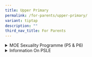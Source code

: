 ```yaml
---
title: Upper Primary
permalink: /for-parents/upper-primary/
variant: tiptap
description: ""
third_nav_title: For Parents
---
```

<p></p>
<div data-type="detailGroup" class="isomer-accordion isomer-accordion-white">
<details class="isomer-details">
<summary>MOE Sexuality Programme (P5 &amp; P6)</summary>
<div data-type="detailsContent" class="isomer-details-content">
<h2><strong>MOE Sexuality Programme</strong></h2>
<p><strong>MOE SEXUALITY EDUCATION IN SCHOOLS</strong>
</p>
<ol data-tight="true" class="tight">
<li>
<p>Sexuality Education (SEd) in schools aims to enable students to understand
the physiological, social and emotional changes they experience as they
mature, develop healthy and rewarding relationships with others, including
those with members of the opposite sex, and make wise, informed and responsible
decisions on sexuality matters. SEd is premised on the importance of the
family as the basic unit of society. This means encouraging healthy, heterosexual
marriages and stable nuclear family units with extended family support.
The teaching and learning of SEd is based on respect for the values and
beliefs of the different ethnic and religious communities in Singapore
on sexuality issues.</p>
</li>
<li>
<p>The <strong>Goals</strong> of Sexuality Education are:
<br>(a) Support students in managing their physiological, social and emotional
changes as they grow up and develop safe and healthy relationships.
<br>(b) Guide students to make wise, informed and responsible decisions on
sexuality matters.
<br>(c) Help students develop a moral compass and respect for themselves and
others by having positive mainstream values and attitudes about sexuality
that are premised on the family as the basic unit of society.</p>
</li>
<li>
<p>The <strong>Key Messages</strong> of Sexuality Education are:
<br>(a) Love and respect yourself as you love and respect others;
<br>(b) Build positive relationships based on love and respect (which are
the foundation for strong families);
<br>(c) Make responsible decisions for yourself, your family and society;
and
<br>(d) Abstinence before marriage is the best protection against STIs/HIV
and
<br>unintended pregnancies. Casual sex can harm and hurt you and your loved
ones.</p>
</li>
</ol>
<p>You may click <a href="https://go.gov.sg/moe-sexuality-education" rel="noopener noreferrer nofollow" target="_blank">here</a> for
more information on MOE Sexuality Education.</p>
<p><strong>OVERVIEW OF ZHONGHUA PRIMARY SCHOOL'S SEXUALITY EDUCATION PROGRAMME FOR 2025</strong>
</p>
<ol start="4" data-tight="true" class="tight">
<li>
<p>Sexuality Education is delivered in a holistic manner through the school
curriculum. The content for Sexuality Education is grouped into five main
themes: Human Development, Interpersonal Relationships, Sexual Health,
Sexual Behaviour, and, Culture, Society and Law. You may click <a href="https://go.gov.sg/moe-sexuality-education-scope" rel="noopener noreferrer nofollow" target="_blank">here</a> for
more information on the scope of Sexuality Education in the school curriculum.</p>
<p></p>
</li>
<li>
<p>The subjects that incorporate topics on sexuality include:
<br>a. Science
<br>b. Character and Citizenship Education (CCE)</p>
</li>
</ol>
<p><strong>Sexuality Education Lessons</strong>:</p>
<ol start="6" data-tight="true" class="tight">
<li>
<p>The upper primary years mark the onset of puberty. With better nutrition
and improved health care, children are reaching puberty at a younger age
and have to grapple with physical, emotional and psychological changes
in themselves. The implication is that our children are becoming biologically
ready for sexual activity sooner without necessarily having the corresponding
cognitive or emotional maturity to modulate their behaviours. Furthermore,
our young are also exposed to a wide range of influences that could endanger
health and undermine the integrity of the family. Our students require
close guidance so that they can respond with discernment to the sexual
messages in the media and other sources.</p>
</li>
<li>
<p>Sexuality Education (SEd) lessons are taught as part of CCE (FTGP) at
Primary 5 and 6. Through these lessons, students will learn healthy ways
to manage the physiological, social and emotional changes in their growing
years. They learn to build healthy and rewarding relationships with others,
including those with members of the opposite sex. Students are also guided
to make wise, informed and responsible decisions to keep themselves safe
from sexuality-related risks.</p>
</li>
</ol>
<p><strong>At Zhonghua Primary School, the following Sexuality Education lessons will be taught in 2025:</strong>
</p>
<div class="isomer-image-wrapper">
<img style="width: 20%;" height="auto" width="100%" alt="" src="/images/Image_1___MOE_Sexuality_Programme.jpg">
</div>
<p><strong>2025 SEXUALITY EDUCATION LESSONS IN CCE</strong>
<br><strong>PRIMARY 5</strong>
</p>
<table style="minWidth: 100px">
<colgroup>
<col>
<col>
<col>
<col>
</colgroup>
<tbody>
<tr>
<td rowspan="1" colspan="1">
<p></p>
</td>
<td rowspan="1" colspan="1">
<p></p>
</td>
<td rowspan="1" colspan="1">
<p></p>
</td>
<td rowspan="1" colspan="1">
<p></p>
</td>
</tr>
<tr>
<td rowspan="1" colspan="1">
<p>CCE (FTGP)
<br>THEME</p>
</td>
<td rowspan="1" colspan="1">
<p>LESSON TITLE/
<br>DURATION</p>
</td>
<td rowspan="1" colspan="1">
<p>LESSON OVERVIEW&nbsp;</p>
</td>
<td rowspan="1" colspan="1">
<p>&nbsp; &nbsp;TIME PERIOD&nbsp; (e.g. Term 1 Week 2)</p>
</td>
</tr>
<tr>
<td rowspan="3" colspan="1">
<p>Growing&nbsp;Years</p>
</td>
<td rowspan="1" colspan="1">
<p>The Changes in Me
<br>(60 min)&nbsp;</p>
</td>
<td rowspan="1" colspan="1">
<p>This lesson focuses on helping students identify the emotions and stress
caused by physical changes during puberty. Students will learn to describe
the healthy ways to manage their negative feelings during this time. They
will also learn to recognise that one’s identity need not be negatively
affected, even when one’s body is experiencing changes due to puberty.
<br><em>This lesson is conducted separately for boys and girls in different classrooms, so that the students will feel more comfortable during the discussions.</em>
</p>
</td>
<td rowspan="1" colspan="1">
<p>Term 2 Week 1</p>
</td>
</tr>
<tr>
<td rowspan="1" colspan="1">
<p>Did You Know?&nbsp;&nbsp;&nbsp;&nbsp;&nbsp;&nbsp;&nbsp;
<br>(60 min)&nbsp;&nbsp;</p>
</td>
<td rowspan="1" colspan="1">
<p>This lesson focuses on helping students know what pornography is and how
it can affect themselves and others. Students will learn about the dangers
of being exposed to sexually explicit materials and reject the viewing
and/or reading of pornographic materials. They will learn to evaluate their
own responses when they encounter pornography by applying the strategy <strong>‘Stop-Think-Do’.</strong>
<br><em>This lesson is conducted separately for boys and girls in different classrooms, so that the students will feel more comfortable during the discussions.</em>
</p>
</td>
<td rowspan="1" colspan="1">
<p>Term 2 Week 3&nbsp;</p>
</td>
</tr>
<tr>
<td rowspan="1" colspan="1">
<p>Keeping Myself Safe (60 min)&nbsp;</p>
</td>
<td rowspan="1" colspan="1">
<p>In this lesson, students will learn about sexual abuse, how it can happen
during online and offline interactions and the impact of such abuse on
victims. They also learn how to take precautionary measures to be safe
and how to seek help for themselves and their friends.
<br><em>This lesson is conducted separately for boys and girls in different classrooms, so that the students will feel more comfortable during the discussions.</em>
</p>
</td>
<td rowspan="1" colspan="1">
<p>Term 2 Week 5</p>
</td>
</tr>
<tr>
<td rowspan="1" colspan="1">
<p></p>
</td>
<td rowspan="1" colspan="1">
<p></p>
</td>
<td rowspan="1" colspan="1">
<p></p>
</td>
<td rowspan="1" colspan="1">
<p></p>
</td>
</tr>
</tbody>
</table>
<p></p>
<div class="isomer-image-wrapper">
<img style="width: 20%;" height="auto" width="100%" alt="" src="/images/Image_1___MOE_Sexuality_Programme.jpg">
</div>
<p><strong>2025 SEXUALITY EDUCATION LESSONS IN CCE</strong>
<br><strong>PRIMARY 6</strong>
</p>
<table style="minWidth: 100px">
<colgroup>
<col>
<col>
<col>
<col>
</colgroup>
<tbody>
<tr>
<td rowspan="1" colspan="1">
<p></p>
</td>
<td rowspan="1" colspan="1">
<p></p>
</td>
<td rowspan="1" colspan="1">
<p></p>
</td>
<td rowspan="1" colspan="1">
<p></p>
</td>
</tr>
<tr>
<td rowspan="1" colspan="1">
<p>CCE&nbsp;&nbsp; (FTGP) THEME</p>
</td>
<td rowspan="1" colspan="1">
<p>LESSON TITLE / DURATION</p>
</td>
<td rowspan="1" colspan="1">
<p>LESSON OVERVIEW&nbsp;</p>
</td>
<td rowspan="1" colspan="1">
<p>&nbsp; &nbsp; &nbsp; TIME PERIOD&nbsp;&nbsp;&nbsp;&nbsp;&nbsp;&nbsp;&nbsp;&nbsp;&nbsp;&nbsp;&nbsp;&nbsp;&nbsp;&nbsp;&nbsp;&nbsp;&nbsp;&nbsp;&nbsp;&nbsp;&nbsp;&nbsp;&nbsp;&nbsp;&nbsp;&nbsp;&nbsp;&nbsp;&nbsp;
(e.g. Term 1 Week 2)</p>
</td>
</tr>
<tr>
<td rowspan="2" colspan="1">
<p>Growing&nbsp;Years</p>
</td>
<td rowspan="1" colspan="1">
<p>Are We More than Friends?&nbsp;&nbsp;&nbsp;&nbsp;&nbsp;&nbsp;&nbsp;&nbsp;&nbsp;&nbsp;&nbsp;&nbsp;&nbsp;&nbsp;&nbsp;
Lesson 1
<br>(60 min)</p>
</td>
<td rowspan="1" colspan="1">
<p>In this lesson, students will learn to distinguish between the characteristics
of love and infatuation, and identify the strong emotions that may arise
from experiencing the feelings of infatuation. They will recognise that
experiencing feelings of infatuation is part of growing up and becoming
infatuated with someone does not mean that they should be involved in a
romantic relationship. Instead, they should focus on building strong and
healthy friendships with their circles of friends.</p>
</td>
<td rowspan="1" colspan="1">
<p>Term 2 Week 1&nbsp;</p>
</td>
</tr>
<tr>
<td rowspan="1" colspan="1">
<p>Are We More than Friends?&nbsp;&nbsp;&nbsp;&nbsp;&nbsp;&nbsp;&nbsp;&nbsp;&nbsp;&nbsp;&nbsp;&nbsp;&nbsp;&nbsp;&nbsp;
Lesson 2
<br>(60 min)</p>
</td>
<td rowspan="1" colspan="1">
<p>In this lesson, students will learn healthy ways to manage the emotions
arising from infatuation and recognise the importance of respecting the
boundaries of any relationship. They will also recognise the negative impact
of teasing their peers who may be experiencing the feelings of infatuation
and learn to behave maturely towards each other.</p>
</td>
<td rowspan="1" colspan="1">
<p>Term 2 Week 3&nbsp;</p>
</td>
</tr>
<tr>
<td rowspan="1" colspan="1">
<p></p>
</td>
<td rowspan="1" colspan="1">
<p></p>
</td>
<td rowspan="1" colspan="1">
<p></p>
</td>
<td rowspan="1" colspan="1">
<p></p>
</td>
</tr>
</tbody>
</table>
<p><strong>INFORMATION FOR PARENTS</strong>
</p>
<ol start="8" data-tight="true" class="tight">
<li>
<p>Parents may opt their children out of Sexuality Education lessons, and/or
supplementary Sexuality Education programmes by MOE-approved external providers.</p>
</li>
<li>
<p>Parents who wish to opt their children out of the Sexuality Education
lessons need to complete an opt-out form. This form will be communicated
&nbsp;to parents at the start of the year and is also downloadable <a href="/files/MOE_Sexuality_Edtn_Parent_Opt_Out_Form_2025.pdf" rel="noopener nofollow" target="_blank">here</a>.
The completed opt-out form is to be submitted by <strong>07/02/2025</strong>.</p>
</li>
<li>
<p>Parents can contact the school at <strong>6283 5413 </strong>for discussion
or to seek clarification about the school’s Sexuality Education programme.</p>
</li>
</ol>
<p></p>
</div>
</details>
<details class="isomer-details">
<summary>Information On PSLE</summary>
<div data-type="detailsContent" class="isomer-details-content">
<p></p>
<p>Please see slides for :</p>
<ol data-tight="true" class="tight">
<li>
<p><a href="/files/DSA_Briefing___Parent_Engagement_Slides_2024_6_April.pdf" rel="noopener noreferrer nofollow" target="_blank">Direct School Admission (DSA)</a>
</p>
</li>
<li>
<p><a href="/files/PSLE_and_FSBB_Briefing_for_Parent_Workshop_2024_13_April.pdf" rel="noopener noreferrer nofollow" target="_blank">PSLE Scoring System</a>
</p>
</li>
</ol>
<p></p>
</div>
</details>
</div>
<p></p>